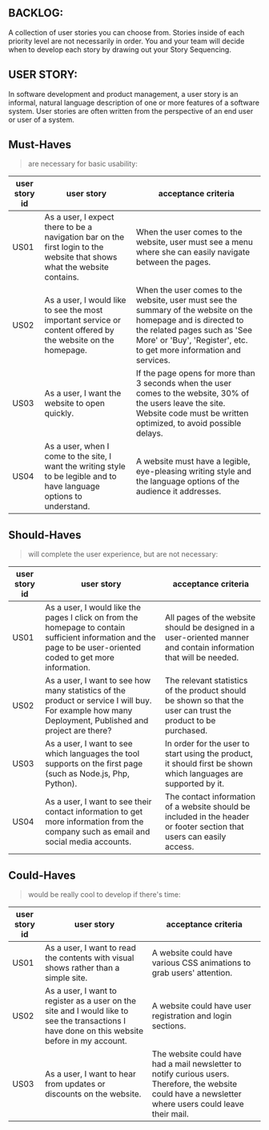## BACKLOG:

A collection of user stories you can choose from. Stories inside of each priority level are not necessarily in order. You and your team will decide when to develop each story by drawing out your Story Sequencing.

## USER STORY:

In software development and product management, a user story is an informal, natural language description of one or more features of a software system. User stories are often written from the perspective of an end user or user of a system.

## Must-Haves

> are necessary for basic usability:

| user story id | user story | acceptance criteria |
| ------------- | ---------- | ------------------- |
| US01          |    As a user, I expect there to be a navigation bar on the first login to the website that shows what the website contains.        |               When the user comes to the website, user must see a menu where she can easily navigate between the pages.      |
| US02          |   As a user, I would like to see the most important service or content offered by the website on the homepage.         |       When the user comes to the website, user must see the summary of the website on the homepage and is directed to the related pages such as 'See More' or 'Buy', 'Register', etc. to get more information and services.              |
| US03          |  As a user, I want the website to open quickly.          |       If the page opens for more than 3 seconds when the user comes to the website, 30% of the users leave the site. Website code must be written optimized, to avoid possible delays.              |
| US04          |    As a user, when I come to the site, I want the writing style to be legible and to have language options to understand.        |              A website must have a legible, eye-pleasing writing style and the language options of the audience it addresses.       |
## Should-Haves

> will complete the user experience, but are not necessary:

| user story id | user story | acceptance criteria |
| ------------- | ---------- | ------------------- |
| US01          |   As a user, I would like the pages I click on from the homepage to contain sufficient information and the page to be user-oriented coded to get more information.         |       All pages of the website should be designed in a user-oriented manner and contain information that will be needed.              |
| US02          |       As a user, I want to see how many statistics of the product or service I will buy. For example how many Deployment, Published and project are there?     |            The relevant statistics of the product should be shown so that the user can trust the product to be purchased.         |
| US03          |   As a user, I want to see which languages the tool supports on the first page (such as Node.js, Php, Python).         |           In order for the user to start using the product, it should first be shown which languages are supported by it.          |
| US04          |    As a user, I want to see their contact information to get more information from the company such as email and social media accounts.        |            The contact information of a website should be included in the header or footer section that users can easily access.         |
## Could-Haves

> would be really cool to develop if there's time:

| user story id | user story | acceptance criteria |
| ------------- | ---------- | ------------------- |
| US01          |  As a user, I want to read the contents with visual shows rather than a simple site.          |       A website could have various CSS animations to grab users' attention.              |
| US02          |     As a user, I want to register as a user on the site and I would like to see the transactions I have done on this website before in my account.       |        A website could have user registration and login sections.             |
| US03          |       As a user, I want to hear from updates or discounts on the website.     |          The website could have had a mail newsletter to notify curious users. Therefore, the website could have a newsletter where users could leave their mail.           |



